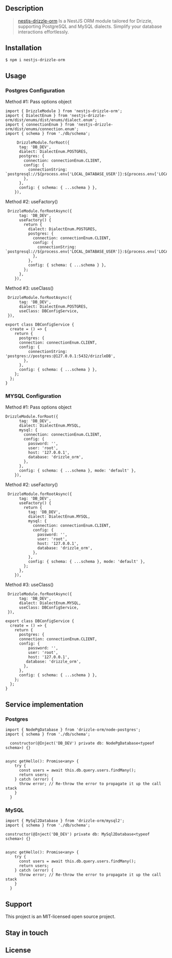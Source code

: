## Description

> [nestjs-drizzle-orm](https://github.com/gaiyadev/nestjs-drizzleOrm-postgres) Is a NestJS ORM module tailored for Drizzle, supporting PostgreSQL and MySQL dialects. Simplify your database interactions effortlessly.

## Installation

```bash
$ npm i nestjs-drizzle-orm
```

## Usage

### Postgres Configuration

Method #1: Pass options object

```code
import { DrizzleModule } from 'nestjs-drizzle-orm';
import { DialectEnum } from 'nestjs-drizzle-orm/dist/enums/dist/enums/dialect.enum';
import { connectionEnum } from 'nestjs-drizzle-orm/dist/enums/connection.enum';
import { schema } from './db/schema';

     DrizzleModule.forRoot({
      tag: 'DB_DEV',
      dialect: DialectEnum.POSTGRES,
      postgres: {
        connection: connectionEnum.CLIENT,
        config: {
          connectionString: `postgresql://${process.env['LOCAL_DATABASE_USER']}:${process.env['LOCAL_DATABASE_PASSWORD']}@localhost:5432/drizzle_orm`,
        },
      },
      config: { schema: { ...schema } },
    }),
```

Method #2: useFactory()

```code    
 DrizzleModule.forRootAsync({
      tag: 'DB_DEV',
      useFactory() {
        return {
          dialect: DialectEnum.POSTGRES,
          postgres: {
            connection: connectionEnum.CLIENT,
            config: {
              connectionString: `postgresql://${process.env['LOCAL_DATABASE_USER']}:${process.env['LOCAL_DATABASE_PASSWORD']}@localhost:5432/drizzle_orm`,
            },
          },
          config: { schema: { ...schema } },
        };
      },
    }),
```

Method #3: useClass()

```code
 DrizzleModule.forRootAsync({
      tag: 'DB_DEV',
      dialect: DialectEnum.POSTGRES,
      useClass: DBConfigService,
 }),
    
export class DBConfigService {
  create = () => {
    return {
      postgres: {
      connection: connectionEnum.CLIENT,
      config: {
          connectionString: 'postgres://postgres:@127.0.0.1:5432/drizzleDB',
        },
      },
      config: { schema: { ...schema } },
    };
  };
}
```


### MYSQL Configuration

Method #1: Pass options object

```code
DrizzleModule.forRoot({
      tag: 'DB_DEV',
      dialect: DialectEnum.MYSQL,
      mysql: {
        connection: connectionEnum.CLIENT,
        config: {
          password: '',
          user: 'root',
          host: '127.0.0.1',
          database: 'drizzle_orm',
        },
      },
      config: { schema: { ...schema }, mode: 'default' },
    }),
```

Method #2: useFactory()

```code
 DrizzleModule.forRootAsync({
      tag: 'DB_DEV',
      useFactory() {
        return {
          tag: 'DB_DEV',
          dialect: DialectEnum.MYSQL,
          mysql: {
            connection: connectionEnum.CLIENT,
            config: {
              password: '',
              user: 'root',
              host: '127.0.0.1',
              database: 'drizzle_orm',
            },
          },
          config: { schema: { ...schema }, mode: 'default' },
        };
      },
    }),
```

Method #3: useClass()

```code
 DrizzleModule.forRootAsync({
      tag: 'DB_DEV',
      dialect: DialectEnum.MYSQL,
      useClass: DBConfigService,
 }),
    
export class DBConfigService {
  create = () => {
    return {
      postgres: {
      connection: connectionEnum.CLIENT,
      config: {
          password: '',
          user: 'root',
          host: '127.0.0.1',
         database: 'drizzle_orm',
        },
      },
      config: { schema: { ...schema } },
    };
  };
}
```

## Service implementation

### Postgres

```code
import { NodePgDatabase } from 'drizzle-orm/node-postgres';
import { schema } from './db/schema';

  constructor(@Inject('DB_DEV') private db: NodePgDatabase<typeof schema>) {}


async getHello(): Promise<any> {
    try {
      const users = await this.db.query.users.findMany();
      return users;
    } catch (error) {
      throw error; // Re-throw the error to propagate it up the call stack
    }
  }
```

### MySQL

```code
import { MySql2Database } from 'drizzle-orm/mysql2';
import { schema } from './db/schema';

constructor(@Inject('DB_DEV') private db: MySql2Database<typeof schema>) {}


async getHello(): Promise<any> {
    try {
      const users = await this.db.query.users.findMany();
      return users;
    } catch (error) {
      throw error; // Re-throw the error to propagate it up the call stack
    }
  }
```


## Support

This project is an MIT-licensed open source project.

## Stay in touch


## License

